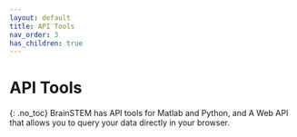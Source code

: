 ```yaml
---
layout: default
title: API Tools
nav_order: 3
has_children: true
---
```

# API Tools
{: .no_toc}
BrainSTEM has API tools for Matlab and Python, and A Web API that allows you to query your data directly in your browser. 
